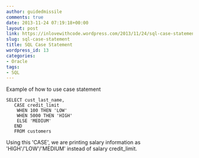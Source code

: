```yaml
---
author: guidedmissile
comments: true
date: 2013-11-24 07:19:18+00:00
layout: post
link: https://inlovewithcode.wordpress.com/2013/11/24/sql-case-statement/
slug: sql-case-statement
title: SQL Case Statement
wordpress_id: 13
categories:
- Oracle
tags:
- SQL
---
```


Example of how to use case statement

    
    SELECT cust_last_name,
       CASE credit_limit
        WHEN 100 THEN 'LOW'
        WHEN 5000 THEN 'HIGH'
        ELSE 'MEDIUM' 
       END
       FROM customers


Using this 'CASE', we are printing salary information as 'HIGH'/'LOW'/'MEDIUM' instead of salary credit_limit.
